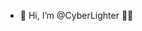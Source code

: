 - 👋 Hi, I’m @CyberLighter 🏴‍☠️ 

<!---
CyberLighter/CyberLighter is a ✨ special ✨ repository because its `README.md` (this file) appears on your GitHub profile.
You can click the Preview link to take a look at your changes.
--->
